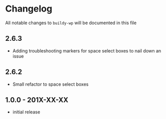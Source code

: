 # Changelog

All notable changes to `buildy-wp` will be documented in this file

## 2.6.3

- Adding troubleshooting markers for space select boxes to nail down an issue

## 2.6.2

- Small refactor to space select boxes

## 1.0.0 - 201X-XX-XX

- initial release
